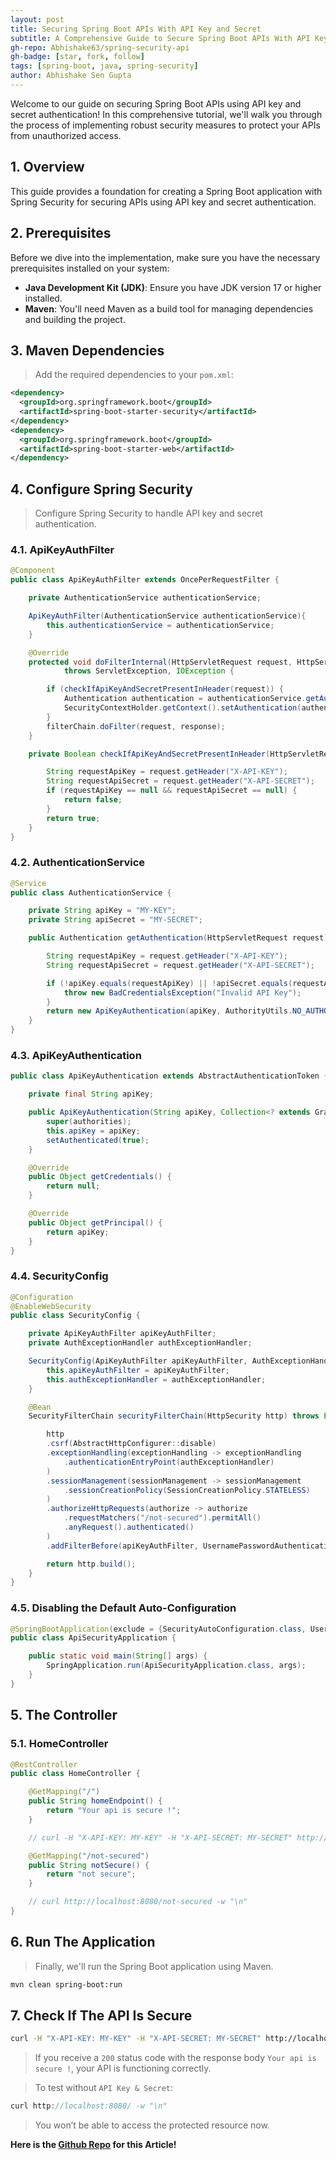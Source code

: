 ```yaml
---
layout: post
title: Securing Spring Boot APIs With API Key and Secret
subtitle: A Comprehensive Guide to Secure Spring Boot APIs With API Key and Secret
gh-repo: Abhishake63/spring-security-api
gh-badge: [star, fork, follow]
tags: [spring-boot, java, spring-security]
author: Abhishake Sen Gupta
---
```


Welcome to our guide on securing Spring Boot APIs using API key and secret authentication! In this comprehensive tutorial, we'll walk you through the process of implementing robust security measures to protect your APIs from unauthorized access.

## 1. Overview

This guide provides a foundation for creating a Spring Boot application with Spring Security for securing APIs using API key and secret authentication.

## 2. Prerequisites

Before we dive into the implementation, make sure you have the necessary prerequisites installed on your system:

- **Java Development Kit (JDK)**: Ensure you have JDK version 17 or higher installed.
- **Maven**: You'll need Maven as a build tool for managing dependencies and building the project.

## 3. Maven Dependencies

> Add the required dependencies to your `pom.xml`:
>

```xml
<dependency>
  <groupId>org.springframework.boot</groupId>
  <artifactId>spring-boot-starter-security</artifactId>
</dependency>
<dependency>
  <groupId>org.springframework.boot</groupId>
  <artifactId>spring-boot-starter-web</artifactId>
</dependency>
```

## **4. Configure Spring Security**

> Configure Spring Security to handle API key and secret authentication.
>

### 4.1. ApiKeyAuthFilter

```java
@Component
public class ApiKeyAuthFilter extends OncePerRequestFilter {

    private AuthenticationService authenticationService;

    ApiKeyAuthFilter(AuthenticationService authenticationService){
        this.authenticationService = authenticationService;
    }

    @Override
    protected void doFilterInternal(HttpServletRequest request, HttpServletResponse response, FilterChain filterChain)
            throws ServletException, IOException {

        if (checkIfApiKeyAndSecretPresentInHeader(request)) {
            Authentication authentication = authenticationService.getAuthentication(request);
            SecurityContextHolder.getContext().setAuthentication(authentication);
        }
        filterChain.doFilter(request, response);
    }

    private Boolean checkIfApiKeyAndSecretPresentInHeader(HttpServletRequest request) {

        String requestApiKey = request.getHeader("X-API-KEY");
        String requestApiSecret = request.getHeader("X-API-SECRET");
        if (requestApiKey == null && requestApiSecret == null) {
            return false;
        }
        return true;
    }
}
```

### 4.2. AuthenticationService

```java
@Service
public class AuthenticationService {

    private String apiKey = "MY-KEY";
    private String apiSecret = "MY-SECRET";

    public Authentication getAuthentication(HttpServletRequest request) {

        String requestApiKey = request.getHeader("X-API-KEY");
        String requestApiSecret = request.getHeader("X-API-SECRET");

        if (!apiKey.equals(requestApiKey) || !apiSecret.equals(requestApiSecret)) {
            throw new BadCredentialsException("Invalid API Key");
        }
        return new ApiKeyAuthentication(apiKey, AuthorityUtils.NO_AUTHORITIES);
    }
}
```

### 4.3. ApiKeyAuthentication

```java
public class ApiKeyAuthentication extends AbstractAuthenticationToken {

    private final String apiKey;

    public ApiKeyAuthentication(String apiKey, Collection<? extends GrantedAuthority> authorities) {
        super(authorities);
        this.apiKey = apiKey;
        setAuthenticated(true);
    }

    @Override
    public Object getCredentials() {
        return null;
    }

    @Override
    public Object getPrincipal() {
        return apiKey;
    }
}
```

### 4.4. SecurityConfig

```java
@Configuration
@EnableWebSecurity
public class SecurityConfig {

    private ApiKeyAuthFilter apiKeyAuthFilter;
    private AuthExceptionHandler authExceptionHandler;

    SecurityConfig(ApiKeyAuthFilter apiKeyAuthFilter, AuthExceptionHandler authExceptionHandler) {
        this.apiKeyAuthFilter = apiKeyAuthFilter;
        this.authExceptionHandler = authExceptionHandler;
    }

    @Bean
    SecurityFilterChain securityFilterChain(HttpSecurity http) throws Exception {

        http
        .csrf(AbstractHttpConfigurer::disable)
        .exceptionHandling(exceptionHandling -> exceptionHandling
            .authenticationEntryPoint(authExceptionHandler)
        )
        .sessionManagement(sessionManagement -> sessionManagement
            .sessionCreationPolicy(SessionCreationPolicy.STATELESS)
        )
        .authorizeHttpRequests(authorize -> authorize
            .requestMatchers("/not-secured").permitAll()
            .anyRequest().authenticated()
        )
        .addFilterBefore(apiKeyAuthFilter, UsernamePasswordAuthenticationFilter.class);

        return http.build();
    }
}
```

### 4.5. **Disabling the Default Auto-Configuration**

```java
@SpringBootApplication(exclude = {SecurityAutoConfiguration.class, UserDetailsServiceAutoConfiguration.class})
public class ApiSecurityApplication {

	public static void main(String[] args) {
		SpringApplication.run(ApiSecurityApplication.class, args);
	}
}
```

## 5. The Controller

### 5.1. HomeController

```java
@RestController
public class HomeController {

    @GetMapping("/")
    public String homeEndpoint() {
        return "Your api is secure !";
    }

    // curl -H "X-API-KEY: MY-KEY" -H "X-API-SECRET: MY-SECRET" http://localhost:8080/ -w "\n"

    @GetMapping("/not-secured")
    public String notSecure() {
        return "not secure";
    }

    // curl http://localhost:8080/not-secured -w "\n"
}
```

## 6. Run The Application

> Finally, we'll run the Spring Boot application using Maven.
>

```bash
mvn clean spring-boot:run
```

## 7. Check If The API Is Secure

```bash
curl -H "X-API-KEY: MY-KEY" -H "X-API-SECRET: MY-SECRET" http://localhost:8080/ -w "\n"
```

> If you receive a `200` status code with the response body `Your api is secure !`, your API is functioning correctly.
>

> To test without `API Key & Secret`:
>

```java
curl http://localhost:8080/ -w "\n"
```

> You won’t be able to access the protected resource now.
>

**Here is the [Github Repo](https://github.com/Abhishake63/spring-security-api) for this Article!**